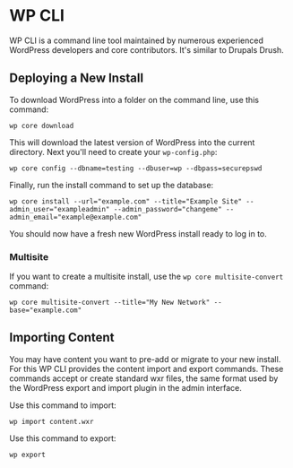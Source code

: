 # WP CLI

WP CLI is a command line tool maintained by numerous experienced WordPress developers and core contributors. It's similar to Drupals Drush.

## Deploying a New Install

To download WordPress into a folder on the command line, use this command:

```shell
wp core download
```

This will download the latest version of WordPress into the current directory. Next you'll need to create your `wp-config.php`:

```shell
wp core config --dbname=testing --dbuser=wp --dbpass=securepswd
```

Finally, run the install command to set up the database:

```shell
wp core install --url="example.com" --title="Example Site" --admin_user="exampleadmin" --admin_password="changeme" --admin_email="example@example.com"
```

You should now have a fresh new WordPress install ready to log in to.

### Multisite

If you want to create a multisite install, use the `wp core multisite-convert` command:

```shell
wp core multisite-convert --title="My New Network" --base="example.com"
```

## Importing Content

You may have content you want to pre-add or migrate to your new install. For this WP CLI provides the content import and export commands. These commands accept or create standard wxr files, the same format used by the WordPress export and import plugin in the admin interface.

Use this command to import:

```shell
wp import content.wxr
```

Use this command to export:

```shell
wp export
```
